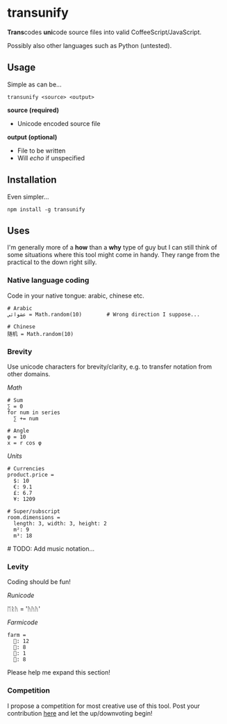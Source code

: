 # transunify

**Trans**codes **uni**code source files into valid CoffeeScript/JavaScript.

Possibly also other languages such as Python (untested).

## Usage
Simple as can be...
```
transunify <source> <output>
```
**source (required)**

- Unicode encoded source file

**output (optional)**

- File to be written
- Will *echo* if unspecified

## Installation
Even simpler...
```
npm install -g transunify
```

## Uses
I'm generally more of a **how** than a **why** type of guy but I can still think of some situations where this tool might come in handy. They range from the practical to the down right silly.

### Native language coding
Code in your native tongue: arabic, chinese etc.

```
# Arabic
عشوائي = Math.random(10) 		# Wrong direction I suppose...

# Chinese
随机 = Math.random(10)
```
### Brevity
Use unicode characters for brevity/clarity, e.g. to transfer notation from other domains.

*Math*

```
# Sum
∑ = 0
for num in series
  ∑ += num

# Angle
φ = 10
x = r cos φ
```

*Units*
```
# Currencies
product.price =
  $: 10
  €: 9.1
  £: 6.7
  ¥: 1209

# Super/subscript
room.dimensions =
  length: 3, width: 3, height: 2
  m²: 9
  m³: 18 
```

\# TODO: Add music notation...

### Levity
Coding should be fun!

*Runicode*

ᛖᚱᚤ = 'ᚤᚤᚤ'

*Farmicode*

```
farm =
  🐄: 12
  🐑: 8
  🐓: 1
  🐔: 8
```

Please help me expand this section!

### Competition

I propose a competition for most creative use of this tool. Post your contribution [here](https://www.reddit.com/r/transunify) and let the up/downvoting begin!
